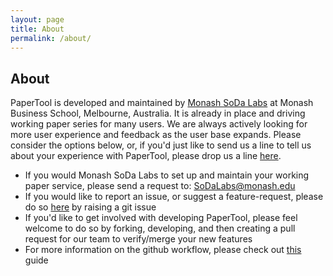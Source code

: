 ```yaml
---
layout: page
title: About
permalink: /about/
---
```


## About

PaperTool is developed and maintained by [Monash SoDa Labs](https://www.monash.edu/business/research/our-research/soda-labs) at Monash Business School, Melbourne, Australia. It is already in place and driving working paper series for many users. We are always actively looking for more user experience and feedback as the user base expands. Please consider the options below, or, if you'd just like to send us a line to tell us about your experience with PaperTool, please drop us a line <a href="mailto:SoDaLabs@monash.edu">here</a>.

- If you would Monash SoDa Labs to set up and maintain your working paper service, please send a request to: <a href="mailto:SoDaLabs@monash.edu">SoDaLabs@monash.edu</a>
- If you would like to report an issue, or suggest a feature-request, please do so [here](https://github.com/sodalabsio/papertool/issues) by raising a git issue
- If you'd like to get involved with developing PaperTool, please feel welcome to do so by forking, developing, and then creating a pull request for our team to verify/merge your new features
- For more information on the github workflow, please check out [this](https://docs.github.com/en/issues/tracking-your-work-with-issues/quickstart) guide

